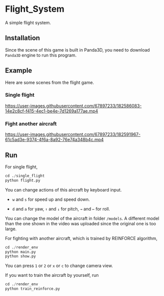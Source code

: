 # Flight_System
 A simple flight system.

## Installation

Since the scene of this game is built in Panda3D, you need to download `Panda3D` engine to run this program.

## Example

Here are some scenes from the flight game.

### Single flight

https://user-images.githubusercontent.com/67897233/182586083-14e2c8cf-f415-4ec1-be4e-7d1269a177ae.mp4

### Fight another aircraft



https://user-images.githubusercontent.com/67897233/182591967-61c5ad3e-9374-4f6a-8a92-76e74a348b4c.mp4



## Run

For single flight, 

```python
cd ./single_flight
python flight.py
```

You can change actions of this aircraft by keyboard input.

* `w` and `s` for speed up and speed down.

* `d` and `a` for yaw, `↑` and `↓` for pitch,  `→` and `←` for roll.

You can change the model of the aircraft in folder `/models`. A different model than the one shown in the video was uploaded since the original one is too large. 

For fighting with another aircraft, which is trained by REINFORCE algorithm, 

```python
cd ./render_env
python main.py
python show.py
```

You can press `1` or `2` or `x` or `c` to change camera view.

If you want to train the aircraft by yourself, run

```python
cd ./render_env
python train_reinforce.py
```
